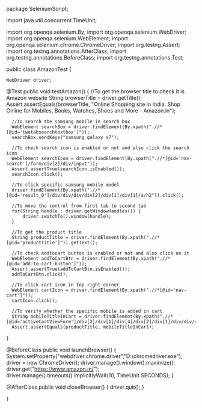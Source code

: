 package SeleniumScript;

import java.util.concurrent.TimeUnit;

import org.openqa.selenium.By;
import org.openqa.selenium.WebDriver;
import org.openqa.selenium.WebElement;
import org.openqa.selenium.chrome.ChromeDriver;
import org.testng.Assert;
import org.testng.annotations.AfterClass;
import org.testng.annotations.BeforeClass;
import org.testng.annotations.Test;

public class AmazonTest {
	
	WebDriver driver;
	
  @Test
  public void testAmazon() {
	  //To get the browser title to check it is Amazon website
	  String browserTitle = driver.getTitle();
	  Assert.assertEquals(browserTitle, "Online Shopping site in India: Shop Online for Mobiles, Books, Watches, Shoes and More - Amazon.in");
	  
	  //To search the samsung mobile in search box
	  WebElement searchBox = driver.findElement(By.xpath(".//*[@id='twotabsearchtextbox']"));
	  searchBox.sendKeys("samsung galaxy s7");
	  
	  //To check search icon is enabled or not and also click the search icon
	  WebElement searchIcon = driver.findElement(By.xpath(".//*[@id='nav-search']/form/div[2]/div/input"));
	  Assert.assertTrue(searchIcon.isEnabled());
	  searchIcon.click();
	  
	  //To click specific samsung mobile model
	  driver.findElement(By.xpath(".//*[@id='result_0']/div/div/div/div[2]/div[1]/div[1]/a/h2")).click();
	  
	  //To move the control from first tab to second tab
	  for(String handle : driver.getWindowHandles()) {
		  driver.switchTo().window(handle);
	  }
	  
	  //To get the product title
	  String productTitle = driver.findElement(By.xpath(".//*[@id='productTitle']")).getText();
	  
	  //To check addtocart button is enabled or not and also click on it
	  WebElement addToCartBtn = driver.findElement(By.xpath(".//*[@id='add-to-cart-button']"));
	  Assert.assertTrue(addToCartBtn.isEnabled());
	  addToCartBtn.click();
	  
	  //To click cart icon in top right corner
	  WebElement cartIcon = driver.findElement(By.xpath(".//*[@id='nav-cart']"));
	  cartIcon.click();
	  
	  //To verify whether the specific mobile is added in cart
	  String mobileTitleInCart = driver.findElement(By.xpath(".//*[@id='activeCartViewForm']/div[2]/div[1]/div[4]/div[2]/div[1]/div/div/div[2]/ul/li[1]/span/a/span")).getText();
	  Assert.assertEquals(productTitle, mobileTitleInCart);
  }
  
  @BeforeClass
  public void launchBrowser() {
	  System.setProperty("webdriver.chrome.driver","D:\\chromedriver.exe");
	  driver = new ChromeDriver();
	  driver.manage().window().maximize();
	  driver.get("https://www.amazon.in/");
	  driver.manage().timeouts().implicitlyWait(10, TimeUnit.SECONDS);
  }

  @AfterClass
  public void closeBrowser() {
	  driver.quit();
  }

}
